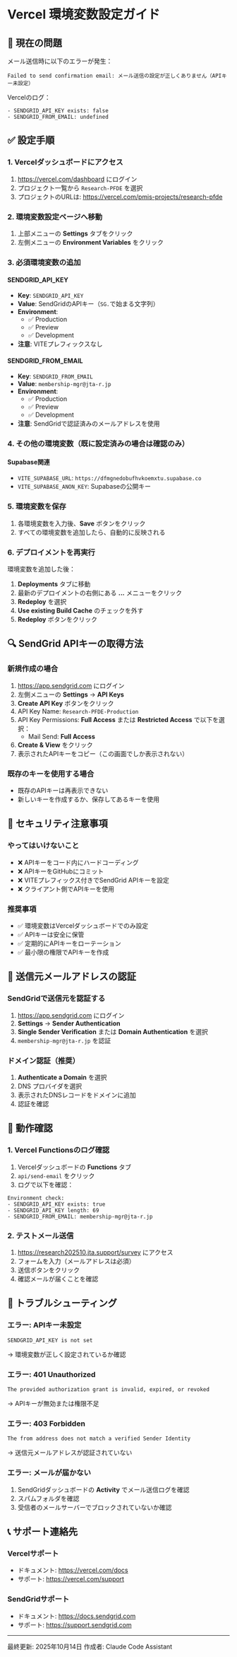 # Vercel 環境変数設定ガイド

## 🔴 現在の問題
メール送信時に以下のエラーが発生：
```
Failed to send confirmation email: メール送信の設定が正しくありません（APIキー未設定）
```

Vercelのログ：
```
- SENDGRID_API_KEY exists: false
- SENDGRID_FROM_EMAIL: undefined
```

## ✅ 設定手順

### 1. Vercelダッシュボードにアクセス
1. https://vercel.com/dashboard にログイン
2. プロジェクト一覧から `Research-PFDE` を選択
3. プロジェクトのURLは: https://vercel.com/pmis-projects/research-pfde

### 2. 環境変数設定ページへ移動
1. 上部メニューの **Settings** タブをクリック
2. 左側メニューの **Environment Variables** をクリック

### 3. 必須環境変数の追加

#### SENDGRID_API_KEY
- **Key**: `SENDGRID_API_KEY`
- **Value**: SendGridのAPIキー（`SG.`で始まる文字列）
- **Environment**:
  - ✅ Production
  - ✅ Preview
  - ✅ Development
- **注意**: VITEプレフィックスなし

#### SENDGRID_FROM_EMAIL
- **Key**: `SENDGRID_FROM_EMAIL`
- **Value**: `membership-mgr@jta-r.jp`
- **Environment**:
  - ✅ Production
  - ✅ Preview
  - ✅ Development
- **注意**: SendGridで認証済みのメールアドレスを使用

### 4. その他の環境変数（既に設定済みの場合は確認のみ）

#### Supabase関連
- `VITE_SUPABASE_URL`: `https://dfmgnedobufhvkoemxtu.supabase.co`
- `VITE_SUPABASE_ANON_KEY`: Supabaseの公開キー

### 5. 環境変数を保存
1. 各環境変数を入力後、**Save** ボタンをクリック
2. すべての環境変数を追加したら、自動的に反映される

### 6. デプロイメントを再実行
環境変数を追加した後：
1. **Deployments** タブに移動
2. 最新のデプロイメントの右側にある **...** メニューをクリック
3. **Redeploy** を選択
4. **Use existing Build Cache** のチェックを外す
5. **Redeploy** ボタンをクリック

## 🔍 SendGrid APIキーの取得方法

### 新規作成の場合
1. https://app.sendgrid.com にログイン
2. 左側メニューの **Settings** → **API Keys**
3. **Create API Key** ボタンをクリック
4. API Key Name: `Research-PFDE-Production`
5. API Key Permissions: **Full Access** または **Restricted Access** で以下を選択：
   - Mail Send: **Full Access**
6. **Create & View** をクリック
7. 表示されたAPIキーをコピー（この画面でしか表示されない）

### 既存のキーを使用する場合
- 既存のAPIキーは再表示できない
- 新しいキーを作成するか、保存してあるキーを使用

## 🔐 セキュリティ注意事項

### やってはいけないこと
- ❌ APIキーをコード内にハードコーディング
- ❌ APIキーをGitHubにコミット
- ❌ VITEプレフィックス付きでSendGrid APIキーを設定
- ❌ クライアント側でAPIキーを使用

### 推奨事項
- ✅ 環境変数はVercelダッシュボードでのみ設定
- ✅ APIキーは安全に保管
- ✅ 定期的にAPIキーをローテーション
- ✅ 最小限の権限でAPIキーを作成

## 📧 送信元メールアドレスの認証

### SendGridで送信元を認証する
1. https://app.sendgrid.com にログイン
2. **Settings** → **Sender Authentication**
3. **Single Sender Verification** または **Domain Authentication** を選択
4. `membership-mgr@jta-r.jp` を認証

### ドメイン認証（推奨）
1. **Authenticate a Domain** を選択
2. DNS プロバイダを選択
3. 表示されたDNSレコードをドメインに追加
4. 認証を確認

## 🧪 動作確認

### 1. Vercel Functionsのログ確認
1. Vercelダッシュボードの **Functions** タブ
2. `api/send-email` をクリック
3. ログで以下を確認：
```
Environment check:
- SENDGRID_API_KEY exists: true
- SENDGRID_API_KEY length: 69
- SENDGRID_FROM_EMAIL: membership-mgr@jta-r.jp
```

### 2. テストメール送信
1. https://research202510.jta.support/survey にアクセス
2. フォームを入力（メールアドレスは必須）
3. 送信ボタンをクリック
4. 確認メールが届くことを確認

## 🚨 トラブルシューティング

### エラー: APIキー未設定
```
SENDGRID_API_KEY is not set
```
→ 環境変数が正しく設定されているか確認

### エラー: 401 Unauthorized
```
The provided authorization grant is invalid, expired, or revoked
```
→ APIキーが無効または権限不足

### エラー: 403 Forbidden
```
The from address does not match a verified Sender Identity
```
→ 送信元メールアドレスが認証されていない

### エラー: メールが届かない
1. SendGridダッシュボードの **Activity** でメール送信ログを確認
2. スパムフォルダを確認
3. 受信者のメールサーバーでブロックされていないか確認

## 📞 サポート連絡先

### Vercelサポート
- ドキュメント: https://vercel.com/docs
- サポート: https://vercel.com/support

### SendGridサポート
- ドキュメント: https://docs.sendgrid.com
- サポート: https://support.sendgrid.com

---
最終更新: 2025年10月14日
作成者: Claude Code Assistant